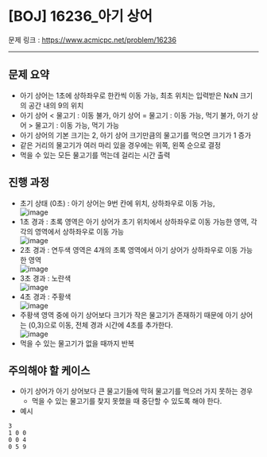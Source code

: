 # [BOJ] 16236_아기 상어


문제 링크 : https://www.acmicpc.net/problem/16236

------------
## 문제 요약
  - 아기 상어는 1초에 상하좌우로 한칸씩 이동 가능, 최초 위치는 입력받은 NxN 크기의 공간 내의 9의 위치
  - 아기 상어 < 물고기 : 이동 불가, 아기 상어 = 물고기 : 이동 가능, 먹기 불가, 아기 상어 > 물고기 : 이동 가능, 먹기 가능
  - 아기 상어의 기본 크기는 2, 아기 상어 크기만큼의 물고기를 먹으면 크기가 1 증가
  - 같은 거리의 물고기가 여러 마리 있을 경우에는 위쪽, 왼쪽 순으로 결정
  - 먹을 수 있는 모든 물고기를 먹는데 걸리는 시간 출력

## 진행 과정
 - 초기 상태 (0초) : 아기 상어는 9번 칸에 위치, 상하좌우로 이동 가능, <br>
![image](https://user-images.githubusercontent.com/102509777/170073586-ad6a6416-7e46-4618-8b93-5c474f45b873.png)
 - 1초 경과 : 초록 영역은 아기 상어가 초기 위치에서 상하좌우로 이동 가능한 영역, 각각의 영역에서 상하좌우로 이동 가능<br>
![image](https://user-images.githubusercontent.com/102509777/170074178-b9d7c736-2d20-4e81-bf03-171b6d5ed5b2.png)
 - 2초 경과 : 연두색 영역은 4개의 초록 영역에서 아기 상어가 상하좌우로 이동 가능한 영역<br>
![image](https://user-images.githubusercontent.com/102509777/170074356-09a43102-4338-4888-9773-033e3313195b.png)
 - 3초 경과 : 노란색<br>
![image](https://user-images.githubusercontent.com/102509777/170074548-7dc71dd1-be89-4796-8c08-ceef3057da2f.png)
 - 4초 경과 : 주황색<br>
![image](https://user-images.githubusercontent.com/102509777/170074853-60a6c590-7723-4b18-91f4-b8c9806cf467.png)
 - 주황색 영역 중에 아기 상어보다 크기가 작은 물고기가 존재하기 때문에 아기 상어는 (0,3)으로 이동, 전체 경과 시간에 4초를 추가한다.<br>
![image](https://user-images.githubusercontent.com/102509777/170076454-bc267092-513a-41eb-921c-4b9fd7a59573.png)
 - 먹을 수 있는 물고기가 없을 때까지 반복

## 주의해야 할 케이스
  - 아기 상어가 아기 상어보다 큰 물고기들에 막혀 물고기를 먹으러 가지 못하는 경우
    - 먹을 수 있는 물고기를 찾지 못했을 때 중단할 수 있도록 해야 한다.  
  - 예시
```
3
1 0 0
0 0 4
0 5 9
```
